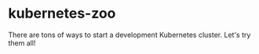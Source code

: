 # kubernetes-zoo
There are tons of ways to start a development Kubernetes cluster. Let's try them all!
